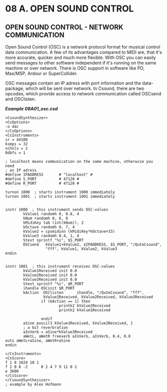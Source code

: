 08 A. OPEN SOUND CONTROL
========================

OPEN SOUND CONTROL - NETWORK COMMUNICATION
------------------------------------------

Open Sound Control (OSC) is a network protocol format for musical
control data communication. A few of its advantages compared to MIDI
are, that it's more accurate, quicker and much more flexible. With OSC
you can easily send messages to other software independent if it's
running on the same machine or over network. There is OSC support in
software like PD, Max/MSP, Ardour or SuperCollider.

OSC messages contain an IP adress with port information and the
data-package, which will be sent over network. In Csound, there are two
opcodes, which provide access to network communication called OSCsend
and OSClisten.


   ***Example 08A01_osc.csd***

~~~csound
<CsoundSynthesizer>
<CsOptions>
-o dac
</CsOptions>
<CsInstruments>
sr = 44100
ksmps = 32
nchnls = 2
0dbfs = 1

; localhost means communication on the same machine, otherwise you need
; an IP adress
#define IPADDRESS       # "localhost" #
#define S_PORT          # 47120 #
#define R_PORT          # 47120 #

turnon 1000  ; starts instrument 1000 immediately
turnon 1001  ; starts instrument 1001 immediately


instr 1000  ; this instrument sends OSC-values
        kValue1 randomh 0, 0.8, 4
        kNum randomh 0, 8, 8
        kMidiKey tab (int(kNum)), 2
        kOctave randomh 0, 7, 4
        kValue2 = cpsmidinn (kMidiKey*kOctave+33)
        kValue3 randomh 0.4, 1, 4
        Stext sprintf "%i", $S_PORT
        OSCsend   kValue1+kValue2, $IPADDRESS, $S_PORT, "/QuteCsound",
                  "fff", kValue1, kValue2, kValue3
endin


instr 1001  ; this instrument receives OSC-values
        kValue1Received init 0.0
        kValue2Received init 0.0
        kValue3Received init 0.0
        Stext sprintf "%i", $R_PORT
        ihandle OSCinit $R_PORT
        kAction  OSClisten      ihandle, "/QuteCsound", "fff",
                 kValue1Received, kValue2Received, kValue3Received
                if (kAction == 1) then
                        printk2 kValue2Received
                        printk2 kValue1Received

                endif
        aSine poscil3 kValue1Received, kValue2Received, 1
        ; a bit reverbration
        aInVerb = aSine*kValue3Received
        aWetL, aWetR freeverb aInVerb, aInVerb, 0.4, 0.8
outs aWetL+aSine, aWetR+aSine
endin

</CsInstruments>
<CsScore>
f 1 0 1024 10 1
f 2 0 8 -2      0 2 4 7 9 11 0 2
e 3600
</CsScore>
</CsoundSynthesizer>
; example by Alex Hofmann
~~~
